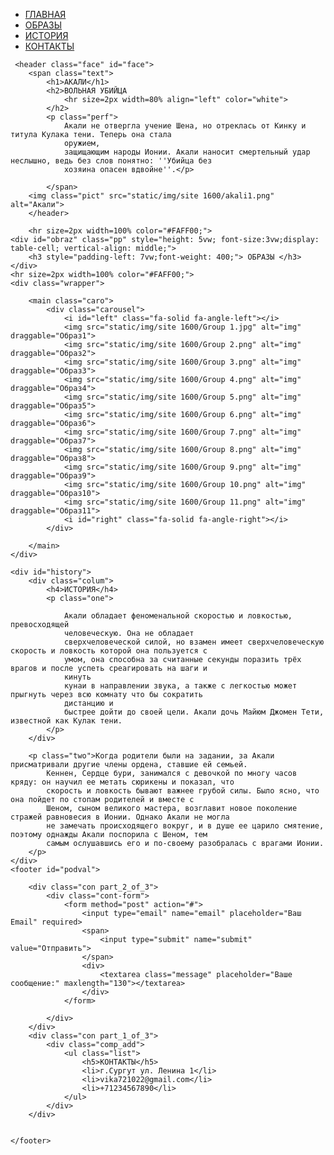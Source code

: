 <!DOCTYPE html>
<html lang="ru">

<head>
    <meta charset="UTF-8">
    <meta name="viewport" content="width=device-width, initial-scale=1.0">
    <title>Akali</title>
    <link rel="stylesheet" href="static/styles/style.css">
    <script src="script.js" defer></script>
    <link rel="stylesheet" href="https://cdnjs.cloudflare.com/ajax/libs/font-awesome/6.2.0/css/all.min.css">

<body>
    <div class="back">
    </div>
        <nav class="nav">
            <ul>
                <li class="headerconteiner"> <a href="#face">ГЛАВНАЯ</a></li>
                <li class="headerconteiner"> <a href="#obraz">ОБРАЗЫ</a></li>
                <li class="headerconteiner"> <a href="#history">ИСТОРИЯ</a></li>
                <li class="headerconteiner"> <a href="#podval">КОНТАКТЫ</a></li>
            </ul>
        </nav>
    
     <header class="face" id="face">
        <span class="text">
            <h1>АКАЛИ</h1>
            <h2>ВОЛЬНАЯ УБИЙЦА
                <hr size=2px width=80% align="left" color="white">
            </h2>
            <p class="perf">
                Акали не отвергла учение Шена, но отреклась от Кинку и титула Кулака тени. Теперь она стала
                оружием,
                защищающим народы Ионии. Акали наносит смертельный удар неслышно, ведь без слов понятно: ''Убийца без
                хозяина опасен вдвойне''.</p>

            </span>
        <img class="pict" src="static/img/site 1600/akali1.png" alt="Акали">
        </header>
    
        <hr size=2px width=100% color="#FAFF00;">
    <div id="obraz" class="pp" style="height: 5vw; font-size:3vw;display: table-cell; vertical-align: middle;">
        <h3 style="padding-left: 7vw;font-weight: 400;"> OБРАЗЫ </h3>
    </div>
    <hr size=2px width=100% color="#FAFF00;">
    <div class="wrapper">
        
        <main class="caro">
            <div class="carousel">
                <i id="left" class="fa-solid fa-angle-left"></i>
                <img src="static/img/site 1600/Group 1.jpg" alt="img" draggable="Образ1">
                <img src="static/img/site 1600/Group 2.png" alt="img" draggable="Образ2">
                <img src="static/img/site 1600/Group 3.png" alt="img" draggable="Образ3">
                <img src="static/img/site 1600/Group 4.png" alt="img" draggable="Образ4">
                <img src="static/img/site 1600/Group 5.png" alt="img" draggable="Образ5">
                <img src="static/img/site 1600/Group 6.png" alt="img" draggable="Образ6">
                <img src="static/img/site 1600/Group 7.png" alt="img" draggable="Образ7">
                <img src="static/img/site 1600/Group 8.png" alt="img" draggable="Образ8">
                <img src="static/img/site 1600/Group 9.png" alt="img" draggable="Образ9">
                <img src="static/img/site 1600/Group 10.png" alt="img" draggable="Образ10">
                <img src="static/img/site 1600/Group 11.png" alt="img" draggable="Образ11">
                <i id="right" class="fa-solid fa-angle-right"></i>
            </div>
        
        </main>
    </div>
 
    <div id="history">
        <div class="colum">
            <h4>ИСТОРИЯ</h4>
            <p class="one">

                Акали обладает феноменальной скоростью и ловкостью, превосходящей
                человеческую. Она не обладает
                сверхчеловеческой силой, но взамен имеет сверхчеловеческую скорость и ловкость которой она пользуется с
                умом, она способна за считанные секунды поразить трёх врагов и после успеть среагировать на шаги и
                кинуть
                кунаи в направлении звука, а также с легкостью может прыгнуть через всю комнату что бы сократить
                дистанцию и
                быстрее дойти до своей цели. Акали дочь Майюм Джомен Тети, известной как Кулак тени.
            </p>
        </div>

        <p class="two">Когда родители были на задании, за Акали присматривали другие члены ордена, ставшие ей семьей.
            Кеннен, Сердце бури, занимался с девочкой по многу часов кряду: он научил ее метать сюрикены и показал, что
            скорость и ловкость бывают важнее грубой силы. Было ясно, что она пойдет по стопам родителей и вместе с
            Шеном, сыном великого мастера, возглавит новое поколение стражей равновесия в Ионии. Однако Акали не могла
            не замечать происходящего вокруг, и в душе ее царило смятение, поэтому однажды Акали поспорила с Шеном, тем
            самым ослушавшись его и по-своему разобралась с врагами Ионии.
        </p>
    </div>
    <footer id="podval">

        <div class="con part_2_of_3">
            <div class="cont-form">
                <form method="post" action="#">
                    <input type="email" name="email" placeholder="Ваш Email" required>
                    <span>
                        <input type="submit" name="submit" value="Отправить">
                    </span>
                    <div>
                        <textarea class="message" placeholder="Ваше сообщение:" maxlength="130"></textarea>
                    </div>
                </form>

            </div>
        </div>
        <div class="con part_1_of_3">
            <div class="comp_add">
                <ul class="list">
                    <h5>КОНТАКТЫ</h5>
                    <li>г.Сургут ул. Ленина 1</li>
                    <li>vika721022@gmail.com</li>
                    <li>+71234567890</li>
                </ul>
            </div>
        </div>


    </footer>
</body>

</html>
